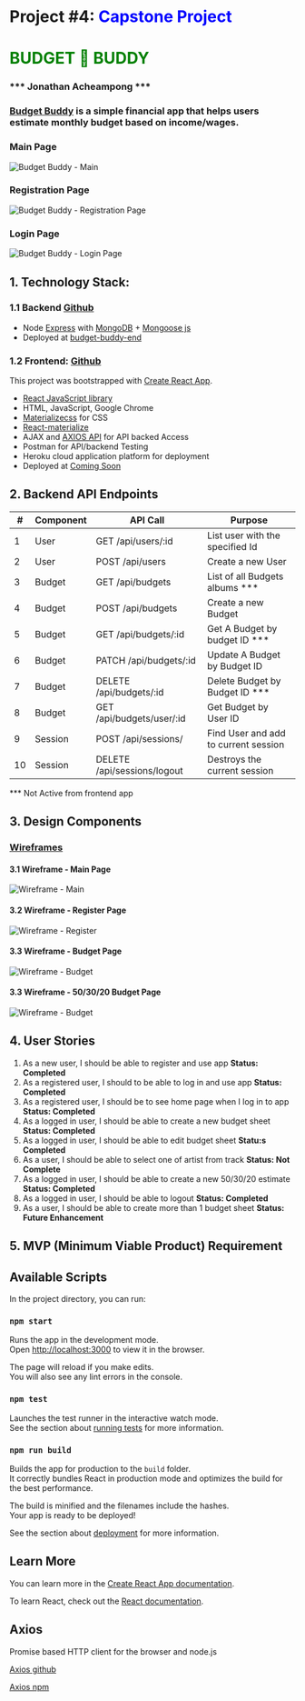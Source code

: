 # Project #4: <span style="color:blue">Capstone Project</span>

# <span style="color:green">BUDGET 💸  BUDDY </span>

### *** Jonathan Acheampong ***



### [Budget Buddy](https://budget-buddy-front.herokuapp.com/#/) is a simple financial app that helps users estimate monthly budget based on income/wages.


### Main Page
![Budget Buddy - Main](./images/landing-page.png) 

### Registration Page
![Budget Buddy - Registration Page](./images/registration-page.png) 

### Login Page
![Budget Buddy - Login Page](./images/login-page.png) 


## 1. Technology Stack:
### 1.1 Backend [Github](https://github.com/jacheampong/budget-buddy-backend)
* Node [Express](https://expressjs.com/) with [MongoDB](https://www.mongodb.com/) +  [Mongoose js](https://mongoosejs.com/)
* Deployed at [budget-buddy-end](https://budget-buddy-end.herokuapp.com/)


### 1.2 Frontend: [Github](https://github.com/jacheampong/budget-buddy-frontend)
This project was bootstrapped with [Create React App](https://github.com/facebook/create-react-app).

* [React JavaScript library](https://reactjs.org/)
* HTML, JavaScript, Google Chrome
* [Materializecss](https://materializecss.com/) for CSS
* [React-materialize](https://github.com/react-materialize/react-materialize) 
* AJAX and [AXIOS API](https://github.com/axios/axios) for API backed Access
* Postman for API/backend Testing
* Heroku cloud application platform for deployment
* Deployed at [Coming Soon]()


## 2. Backend API Endpoints
<table>
<thead>
<tr>
<th>#</th>
<th>Component</th>
<th>API Call</th>
<th>Purpose</th>
</tr>
</thead>
<tbody>
<tr>
<td>1</td>
<td>User</td>
<td>GET /api/users/:id</td>
<td>List user with the specified Id </td>
</tr>
<tr>
<td>2</td>
<td>User</td>
<td>POST /api/users</td>
<td>Create a new User </td>
</tr>
<tr>
<td>3</td>
<td>Budget</td>
<td>GET /api/budgets</td>
<td>List of all Budgets albums ***</td>
</tr>
<tr>
<td>4</td>
<td>Budget</td>
<td>POST /api/budgets</td>
<td>Create a new Budget </td>
</tr>
<tr>
<td>5</td>
<td>Budget</td>
<td>GET /api/budgets/:id</td>
<td>Get A Budget by budget ID ***</td>
</tr>
<tr>
<td>6</td>
<td>Budget</td>
<td>PATCH /api/budgets/:id</td>
<td>Update A Budget by Budget ID</td>
</tr>
<tr>
<td>7</td>
<td>Budget</td>
<td>DELETE /api/budgets/:id</td>
<td>Delete Budget by Budget ID ***</td>
</tr>
<tr>
<td>8</td>
<td>Budget</td>
<td>GET /api/budgets/user/:id</td>
<td>Get Budget by User ID</td>
</tr>
<tr>
<td>9</td>
<td>Session</td>
<td>POST /api/sessions/</td>
<td>Find User and add to current session</td>
</tr>
<tr>
<td>10</td>
<td>Session</td>
<td>DELETE /api/sessions/logout</td>
<td>Destroys the current session</td>
</tr>
</tbody>
</table>

*** Not Active from frontend app

## 3. Design Components
### [Wireframes](https://docs.google.com/presentation/d/1rZr7QCor-U1FLlpr4caa1bF7kRCneiAOUoVqS7xn9kA/edit?usp=sharing)

#### 3.1 Wireframe - Main Page
![Wireframe - Main](./images/wire-home-page.png) 
#### 3.2 Wireframe - Register Page
![Wireframe - Register](./images/wirefram-register-page.png) 

#### 3.3 Wireframe - Budget Page
![Wireframe - Budget](./images/wire-budget-page.png) 

#### 3.3 Wireframe - 50/30/20 Budget Page
![Wireframe - Budget](./images/wire-50-budget-page.png) 



## 4. User Stories

1. As a new user, I should be able to register and use app **Status: Completed**
2. As a registered user, I should to be able to log in and use app **Status: Completed**
3. As a registered user, I should be to see home page when I log in to app  **Status: Completed**
4. As a logged in user, I should be able to create a new budget sheet **Status: Completed**
5. As a logged in user, I should be able to edit budget sheet **Statu:s Completed**
6. As a user, I should be able to select one of artist from track **Status: Not Complete**
7. As a logged in user, I should be able to create a new 50/30/20 estimate **Status: Completed**
8. As a logged in user, I should be able to logout **Status: Completed**
9. As a user, I should be able to create more than 1 budget sheet **Status: Future Enhancement**


## 5. MVP (Minimum Viable Product) Requirement 


## Available Scripts

In the project directory, you can run:

### `npm start`

Runs the app in the development mode.\
Open [http://localhost:3000](http://localhost:3000) to view it in the browser.

The page will reload if you make edits.\
You will also see any lint errors in the console.

### `npm test`

Launches the test runner in the interactive watch mode.\
See the section about [running tests](https://facebook.github.io/create-react-app/docs/running-tests) for more information.

### `npm run build`

Builds the app for production to the `build` folder.\
It correctly bundles React in production mode and optimizes the build for the best performance.

The build is minified and the filenames include the hashes.\
Your app is ready to be deployed!

See the section about [deployment](https://facebook.github.io/create-react-app/docs/deployment) for more information.

## Learn More

You can learn more in the [Create React App documentation](https://facebook.github.io/create-react-app/docs/getting-started).

To learn React, check out the [React documentation](https://reactjs.org/).


## Axios
Promise based HTTP client for the browser and node.js

[Axios github](https://github.com/axios/axios)

[Axios npm](https://www.npmjs.com/package/axios)
